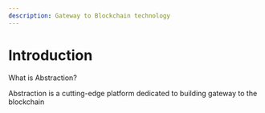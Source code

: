 ```yaml
---
description: Gateway to Blockchain technology
---
```


# Introduction

What is Abstraction?

Abstraction is a cutting-edge platform dedicated to building gateway to the blockchain
